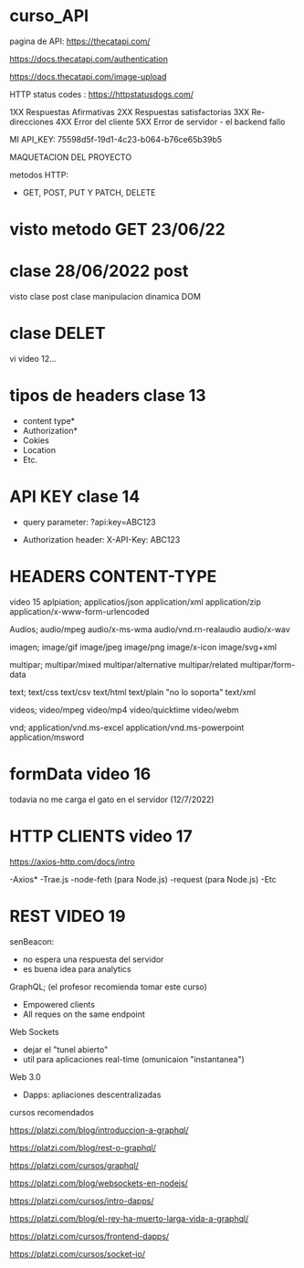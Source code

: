# curso_API

pagina de API: https://thecatapi.com/

https://docs.thecatapi.com/authentication

https://docs.thecatapi.com/image-upload


HTTP status codes : https://httpstatusdogs.com/

1XX Respuestas Afirmativas
2XX Respuestas satisfactorias
3XX Re-direcciones
4XX Error del cliente
5XX Error de servidor - el backend fallo

MI API_KEY: 75598d5f-19d1-4c23-b064-b76ce65b39b5

MAQUETACION DEL PROYECTO

metodos HTTP: 
- GET, POST, PUT Y PATCH, DELETE

# visto metodo GET 23/06/22

# clase 28/06/2022 post
visto clase post
clase manipulacion dinamica DOM

# clase DELET

vi video 12...

# tipos de headers clase 13

- content type*
- Authorization*
- Cokies
- Location
- Etc.

# API KEY clase 14
- query parameter:
?api:key=ABC123

- Authorization header:
X-API-Key: ABC123

# HEADERS CONTENT-TYPE
video 15
aplpiation;
applicatios/json
application/xml
application/zip
application/x-www-form-urlencoded

Audios;
audio/mpeg
audio/x-ms-wma
audio/vnd.rn-realaudio
audio/x-wav

imagen;
image/gif
image/jpeg
image/png
image/x-icon
image/svg+xml

multipar;
multipar/mixed
multipar/alternative
multipar/related
multipar/form-data

text;
text/css
text/csv
text/html
text/plain  "no lo soporta"
text/xml

videos;
video/mpeg
video/mp4
video/quicktime
video/webm

vnd;
application/vnd.ms-excel
application/vnd.ms-powerpoint
application/msword

# formData video 16

todavia no me carga el gato en el servidor (12/7/2022)

# HTTP CLIENTS video 17

https://axios-http.com/docs/intro

-Axios*
-Trae.js
-node-feth (para Node.js)
-request (para Node.js)
-Etc 

# REST VIDEO 19

senBeacon:
- no espera una respuesta del servidor
- es buena idea para analytics

GraphQL; (el profesor recomienda tomar este curso)
- Empowered clients
- All reques on the same endpoint

Web Sockets

- dejar el "tunel abierto"
- util para aplicaciones real-time
(omunicaion "instantanea")

Web 3.0

- Dapps: apliaciones descentralizadas

cursos recomendados

https://platzi.com/blog/introduccion-a-graphql/

https://platzi.com/blog/rest-o-graphql/

https://platzi.com/cursos/graphql/

https://platzi.com/blog/websockets-en-nodejs/

https://platzi.com/cursos/intro-dapps/

https://platzi.com/blog/el-rey-ha-muerto-larga-vida-a-graphql/

https://platzi.com/cursos/frontend-dapps/

https://platzi.com/cursos/socket-io/